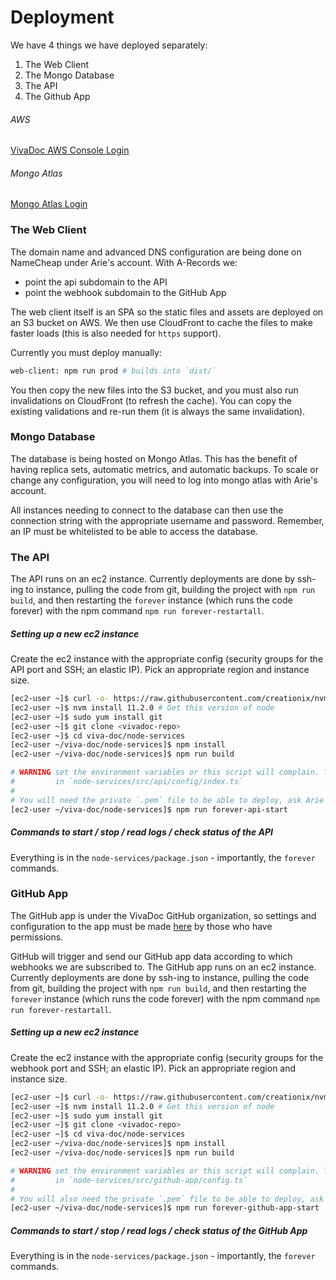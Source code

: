 # Deployment

We have 4 things we have deployed separately:

1. The Web Client
1. The Mongo Database
1. The API
1. The Github App

###### AWS

[VivaDoc AWS Console Login](https://257184581980.signin.aws.amazon.com/console/)

###### Mongo Atlas

[Mongo Atlas Login](https://cloud.mongodb.com/user#/atlas/login)


### The Web Client

The domain name and advanced DNS configuration are being done on NameCheap under Arie's account. With A-Records we:
  - point the api subdomain to the API
  - point the webhook subdomain to the GitHub App

The web client itself is an SPA so the static files and assets are deployed on an S3 bucket on AWS. We then use
CloudFront to cache the files to make faster loads (this is also needed for `https` support).

Currently you must deploy manually:

```bash
web-client: npm run prod # builds into `dist/`
```

You then copy the new files into the S3 bucket, and you must also run invalidations on CloudFront (to refresh the
cache). You can copy the existing validations and re-run them (it is always the same invalidation).

### Mongo Database

The database is being hosted on Mongo Atlas. This has the benefit of having replica sets, automatic metrics, and
automatic backups. To scale or change any configuration, you will need to log into mongo atlas with Arie's account.

All instances needing to connect to the database can then use the connection string with the appropriate username and
password. Remember, an IP must be whitelisted to be able to access the database.

### The API

The API runs on an ec2 instance. Currently deployments are done by ssh-ing to instance, pulling the code from git,
building the project with `npm run build`, and then restarting the `forever` instance (which runs the code forever)
with the npm command `npm run forever-restartall`.

##### Setting up a new ec2 instance

Create the ec2 instance with the appropriate config (security groups for the API port and SSH; an elastic IP). Pick
an appropriate region and instance size.

```bash
[ec2-user ~]$ curl -o- https://raw.githubusercontent.com/creationix/nvm/v0.32.0/install.sh | bash # installs nvm
[ec2-user ~]$ nvm install 11.2.0 # Get this version of node
[ec2-user ~]$ sudo yum install git
[ec2-user ~]$ git clone <vivadoc-repo>
[ec2-user ~]$ cd viva-doc/node-services
[ec2-user ~/viva-doc/node-services]$ npm install
[ec2-user ~/viva-doc/node-services]$ npm run build

# WARNING set the environment variables or this script will complain. The required environment variables can be found
#         in `node-services/src/api/config/index.ts`
#
# You will need the private `.pem` file to be able to deploy, ask Arie for that file.
[ec2-user ~/viva-doc/node-services]$ npm run forever-api-start
```

##### Commands to start / stop / read logs / check status of the API

Everything is in the `node-services/package.json` - importantly, the `forever` commands.

### GitHub App

The GitHub app is under the VivaDoc GitHub organization, so settings and configuration to the app must be made
[here](https://github.com/organizations/VivaDoc/settings/apps/vivadoc) by those who have permissions.

GitHub will trigger and send our GitHub app data according to which webhooks we are subscribed to. The GitHub app
runs on an ec2 instance. Currently deployments are done by ssh-ing to instance, pulling the code from git,
building the project with `npm run build`, and then restarting the `forever` instance (which runs the code forever)
with the npm command `npm run forever-restartall`.

##### Setting up a new ec2 instance

Create the ec2 instance with the appropriate config (security groups for the webhook port and SSH; an elastic IP). Pick
an appropriate region and instance size.

```bash
[ec2-user ~]$ curl -o- https://raw.githubusercontent.com/creationix/nvm/v0.32.0/install.sh | bash # installs nvm
[ec2-user ~]$ nvm install 11.2.0 # Get this version of node
[ec2-user ~]$ sudo yum install git
[ec2-user ~]$ git clone <vivadoc-repo>
[ec2-user ~]$ cd viva-doc/node-services
[ec2-user ~/viva-doc/node-services]$ npm install
[ec2-user ~/viva-doc/node-services]$ npm run build

# WARNING set the environment variables or this script will complain. The required environment variables can be found
#         in `node-services/src/github-app/config.ts`
#
# You will also need the private `.pem` file to be able to deploy, ask Arie for that file.
[ec2-user ~/viva-doc/node-services]$ npm run forever-github-app-start
```

##### Commands to start / stop / read logs / check status of the GitHub App

Everything is in the `node-services/package.json` - importantly, the `forever` commands.
